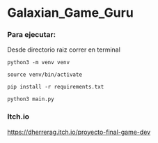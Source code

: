 # Galaxian_Game_Guru

### Para ejecutar:

Desde directorio raiz correr en terminal

```
python3 -m venv venv

source venv/bin/activate

pip install -r requirements.txt

python3 main.py

```

### Itch.io
https://dherrerag.itch.io/proyecto-final-game-dev